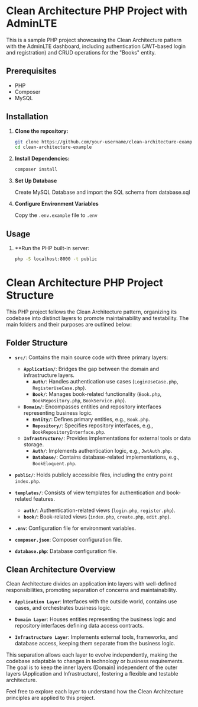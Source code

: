 # Clean Architecture PHP Project with AdminLTE

This is a sample PHP project showcasing the Clean Architecture pattern with the AdminLTE dashboard, including authentication (JWT-based login and registration) and CRUD operations for the "Books" entity.

## Prerequisites

- PHP
- Composer
- MySQL

## Installation

1. **Clone the repository:**

   ```bash
   git clone https://github.com/your-username/clean-architecture-example.git
   cd clean-architecture-example

2. **Install Dependencies:**

   ```bash
   composer install

3. **Set Up Database**

   Create MySQL Database and import the SQL schema from database.sql

4. **Configure Environment Variables**

   Copy the `.env.example` file to `.env`

## Usage

1. **Run the PHP built-in server:

   ```bash
   php -S localhost:8000 -t public


# Clean Architecture PHP Project Structure

This PHP project follows the Clean Architecture pattern, organizing its codebase into distinct layers to promote maintainability and testability. The main folders and their purposes are outlined below:

## Folder Structure

- **`src/`**: Contains the main source code with three primary layers:
  - **`Application/`**: Bridges the gap between the domain and infrastructure layers.
    - **`Auth/`**: Handles authentication use cases (`LoginUseCase.php`, `RegisterUseCase.php`).
    - **`Book/`**: Manages book-related functionality (`Book.php`, `BookRepository.php`, `BookService.php`).
  - **`Domain/`**: Encompasses entities and repository interfaces representing business logic.
    - **`Entity/`**: Defines primary entities, e.g., `Book.php`.
    - **`Repository/`**: Specifies repository interfaces, e.g., `BookRepositoryInterface.php`.
  - **`Infrastructure/`**: Provides implementations for external tools or data storage.
    - **`Auth/`**: Implements authentication logic, e.g., `JwtAuth.php`.
    - **`Database/`**: Contains database-related implementations, e.g., `BookEloquent.php`.

- **`public/`**: Holds publicly accessible files, including the entry point `index.php`.

- **`templates/`**: Consists of view templates for authentication and book-related features.
  - **`auth/`**: Authentication-related views (`login.php`, `register.php`).
  - **`book/`**: Book-related views (`index.php`, `create.php`, `edit.php`).

- **`.env`**: Configuration file for environment variables.

- **`composer.json`**: Composer configuration file.

- **`database.php`**: Database configuration file.

## Clean Architecture Overview

Clean Architecture divides an application into layers with well-defined responsibilities, promoting separation of concerns and maintainability.

- **`Application Layer`**: Interfaces with the outside world, contains use cases, and orchestrates business logic.

- **`Domain Layer`**: Houses entities representing the business logic and repository interfaces defining data access contracts.

- **`Infrastructure Layer`**: Implements external tools, frameworks, and database access, keeping them separate from the business logic.

This separation allows each layer to evolve independently, making the codebase adaptable to changes in technology or business requirements. The goal is to keep the inner layers (Domain) independent of the outer layers (Application and Infrastructure), fostering a flexible and testable architecture.

Feel free to explore each layer to understand how the Clean Architecture principles are applied to this project.
